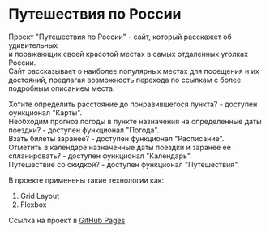 # Путешествия по России

Проект "Путешествия по России" - сайт, который расскажет об удивительных  
и поражающих своей красотой местах в самых отдаленных уголках России.  
Сайт рассказывает о наиболее популярных местах для посещения и их достояний, предлагая   возможность перехода по ссылкам с более подробным описанием места.  

Хотите определить расстояние до понравившегося пункта? - доступен функционал "Карты".  
Необходим прогноз погоды в пункте назначения на определенные даты поездки? - доступен функционал "Погода".  
Взать билеты заранее? - доступен функционал "Расписание".  
Отметить в календаре назначенные даты поездки и заранее ее спланировать? - доступен функционал "Календарь".  
Путешествие со скидкой? - доступен функционал "Путешествия".  

В проекте применены такие технологии как:
1. Grid Layout
2. Flexbox

Ссылка на проект в [GitHub Pages](https://github.com/AvaveryU/russian-travel.git)